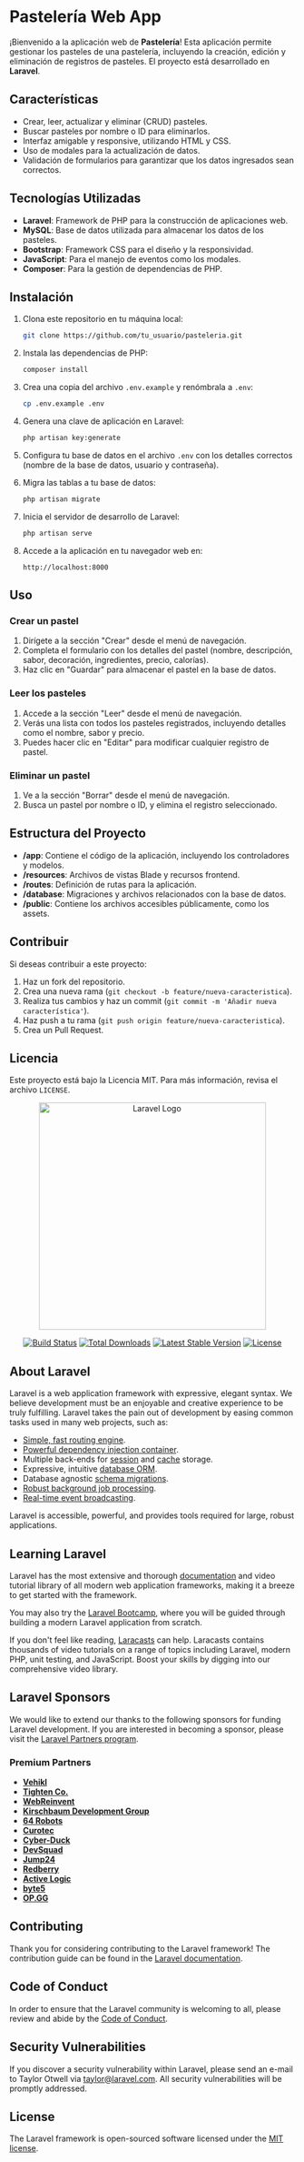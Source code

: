 # Pastelería Web App

¡Bienvenido a la aplicación web de **Pastelería**! Esta aplicación permite gestionar los pasteles de una pastelería, incluyendo la creación, edición y eliminación de registros de pasteles. El proyecto está desarrollado en **Laravel**.

## Características

- Crear, leer, actualizar y eliminar (CRUD) pasteles.
- Buscar pasteles por nombre o ID para eliminarlos.
- Interfaz amigable y responsive, utilizando HTML y CSS.
- Uso de modales para la actualización de datos.
- Validación de formularios para garantizar que los datos ingresados sean correctos.

## Tecnologías Utilizadas

- **Laravel**: Framework de PHP para la construcción de aplicaciones web.
- **MySQL**: Base de datos utilizada para almacenar los datos de los pasteles.
- **Bootstrap**: Framework CSS para el diseño y la responsividad.
- **JavaScript**: Para el manejo de eventos como los modales.
- **Composer**: Para la gestión de dependencias de PHP.

## Instalación

1. Clona este repositorio en tu máquina local:

    ```bash
    git clone https://github.com/tu_usuario/pasteleria.git
    ```

2. Instala las dependencias de PHP:

    ```bash
    composer install
    ```

3. Crea una copia del archivo `.env.example` y renómbrala a `.env`:

    ```bash
    cp .env.example .env
    ```

4. Genera una clave de aplicación en Laravel:

    ```bash
    php artisan key:generate
    ```

5. Configura tu base de datos en el archivo `.env` con los detalles correctos (nombre de la base de datos, usuario y contraseña).

6. Migra las tablas a tu base de datos:

    ```bash
    php artisan migrate
    ```

7. Inicia el servidor de desarrollo de Laravel:

    ```bash
    php artisan serve
    ```

8. Accede a la aplicación en tu navegador web en:

    ```
    http://localhost:8000
    ```

## Uso

### Crear un pastel

1. Dirígete a la sección "Crear" desde el menú de navegación.
2. Completa el formulario con los detalles del pastel (nombre, descripción, sabor, decoración, ingredientes, precio, calorías).
3. Haz clic en "Guardar" para almacenar el pastel en la base de datos.

### Leer los pasteles

1. Accede a la sección "Leer" desde el menú de navegación.
2. Verás una lista con todos los pasteles registrados, incluyendo detalles como el nombre, sabor y precio.
3. Puedes hacer clic en "Editar" para modificar cualquier registro de pastel.

### Eliminar un pastel

1. Ve a la sección "Borrar" desde el menú de navegación.
2. Busca un pastel por nombre o ID, y elimina el registro seleccionado.

## Estructura del Proyecto

- **/app**: Contiene el código de la aplicación, incluyendo los controladores y modelos.
- **/resources**: Archivos de vistas Blade y recursos frontend.
- **/routes**: Definición de rutas para la aplicación.
- **/database**: Migraciones y archivos relacionados con la base de datos.
- **/public**: Contiene los archivos accesibles públicamente, como los assets.

## Contribuir

Si deseas contribuir a este proyecto:

1. Haz un fork del repositorio.
2. Crea una nueva rama (`git checkout -b feature/nueva-caracteristica`).
3. Realiza tus cambios y haz un commit (`git commit -m 'Añadir nueva característica'`).
4. Haz push a tu rama (`git push origin feature/nueva-caracteristica`).
5. Crea un Pull Request.

## Licencia

Este proyecto está bajo la Licencia MIT. Para más información, revisa el archivo `LICENSE`.




<p align="center"><a href="https://laravel.com" target="_blank"><img src="https://raw.githubusercontent.com/laravel/art/master/logo-lockup/5%20SVG/2%20CMYK/1%20Full%20Color/laravel-logolockup-cmyk-red.svg" width="400" alt="Laravel Logo"></a></p>

<p align="center">
<a href="https://github.com/laravel/framework/actions"><img src="https://github.com/laravel/framework/workflows/tests/badge.svg" alt="Build Status"></a>
<a href="https://packagist.org/packages/laravel/framework"><img src="https://img.shields.io/packagist/dt/laravel/framework" alt="Total Downloads"></a>
<a href="https://packagist.org/packages/laravel/framework"><img src="https://img.shields.io/packagist/v/laravel/framework" alt="Latest Stable Version"></a>
<a href="https://packagist.org/packages/laravel/framework"><img src="https://img.shields.io/packagist/l/laravel/framework" alt="License"></a>
</p>

## About Laravel

Laravel is a web application framework with expressive, elegant syntax. We believe development must be an enjoyable and creative experience to be truly fulfilling. Laravel takes the pain out of development by easing common tasks used in many web projects, such as:

- [Simple, fast routing engine](https://laravel.com/docs/routing).
- [Powerful dependency injection container](https://laravel.com/docs/container).
- Multiple back-ends for [session](https://laravel.com/docs/session) and [cache](https://laravel.com/docs/cache) storage.
- Expressive, intuitive [database ORM](https://laravel.com/docs/eloquent).
- Database agnostic [schema migrations](https://laravel.com/docs/migrations).
- [Robust background job processing](https://laravel.com/docs/queues).
- [Real-time event broadcasting](https://laravel.com/docs/broadcasting).

Laravel is accessible, powerful, and provides tools required for large, robust applications.

## Learning Laravel

Laravel has the most extensive and thorough [documentation](https://laravel.com/docs) and video tutorial library of all modern web application frameworks, making it a breeze to get started with the framework.

You may also try the [Laravel Bootcamp](https://bootcamp.laravel.com), where you will be guided through building a modern Laravel application from scratch.

If you don't feel like reading, [Laracasts](https://laracasts.com) can help. Laracasts contains thousands of video tutorials on a range of topics including Laravel, modern PHP, unit testing, and JavaScript. Boost your skills by digging into our comprehensive video library.

## Laravel Sponsors

We would like to extend our thanks to the following sponsors for funding Laravel development. If you are interested in becoming a sponsor, please visit the [Laravel Partners program](https://partners.laravel.com).

### Premium Partners

- **[Vehikl](https://vehikl.com/)**
- **[Tighten Co.](https://tighten.co)**
- **[WebReinvent](https://webreinvent.com/)**
- **[Kirschbaum Development Group](https://kirschbaumdevelopment.com)**
- **[64 Robots](https://64robots.com)**
- **[Curotec](https://www.curotec.com/services/technologies/laravel/)**
- **[Cyber-Duck](https://cyber-duck.co.uk)**
- **[DevSquad](https://devsquad.com/hire-laravel-developers)**
- **[Jump24](https://jump24.co.uk)**
- **[Redberry](https://redberry.international/laravel/)**
- **[Active Logic](https://activelogic.com)**
- **[byte5](https://byte5.de)**
- **[OP.GG](https://op.gg)**

## Contributing

Thank you for considering contributing to the Laravel framework! The contribution guide can be found in the [Laravel documentation](https://laravel.com/docs/contributions).

## Code of Conduct

In order to ensure that the Laravel community is welcoming to all, please review and abide by the [Code of Conduct](https://laravel.com/docs/contributions#code-of-conduct).

## Security Vulnerabilities

If you discover a security vulnerability within Laravel, please send an e-mail to Taylor Otwell via [taylor@laravel.com](mailto:taylor@laravel.com). All security vulnerabilities will be promptly addressed.

## License

The Laravel framework is open-sourced software licensed under the [MIT license](https://opensource.org/licenses/MIT).





